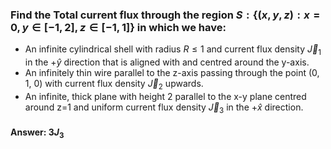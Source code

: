 ### Find the Total current flux through the region $S: \{(x,y,z): x=0, y\in [-1,2], z\in [-1,1]\}$ in which we have: 
- An infinite cylindrical shell with radius $R\leq 1$ and current flux density $\vec J_1$ in the $+\hat y$ direction that is aligned with and centred around the y-axis. 
- An infinitely thin wire parallel to the z-axis passing through the point (0, 1, 0) with current flux density $\vec J_2$ upwards. 
- An infinite, thick plane with height 2 parallel to the x-y plane centred around z=1 and uniform current flux density $\vec J_3$ in the $+\hat x$ direction.
#### Answer: $3J_3$

